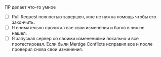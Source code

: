 <!-- ЗДЕСЬ должно быть **подробное описание** того, что происходит в PR и зачем это нужно. PR не должен содержать изменений, о которых здесь ничего не сказано. -->
ПР делает что-то умное

<!--
  Честно заполняем галочки. Чем больше галочек, тем быстрее проверять Pull Request, соответственно он быстрее будет принят.
  Чтобы отметить - ставим `x` (икс) внутри квадратных скобочек вот так: `- [x] ...`.
  Галочки можно доставлять позже по мере окончания работы над PR'ом.
-->

- [ ] Pull Request полностью завершен, мне не нужна помощь чтобы его закончить.
- [ ] Я внимательно прочитал все свои изменения и багов в них не нашел.
- [ ] Я запускал сервер со своими изменениями локально и все протестировал. Если были Merdge Conflicts исправил все и после проверил снова свои изменения.
